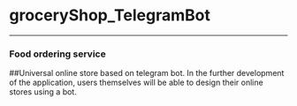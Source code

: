 # groceryShop_TelegramBot
____
### Food ordering service

##Universal online store based on telegram bot. In the further development of the application, users themselves will be able to design their online stores using a bot.
